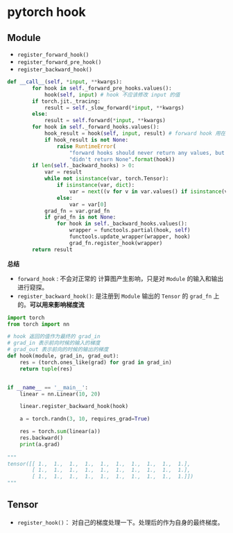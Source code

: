 # pytorch hook

## Module

* `register_forward_hook()`
* `register_forward_pre_hook()`
* `register_backward_hook()`

```python
def __call__(self, *input, **kwargs):
        for hook in self._forward_pre_hooks.values():
            hook(self, input) # hook 不应该修改 input 的值
        if torch.jit._tracing:
            result = self._slow_forward(*input, **kwargs)
        else:
            result = self.forward(*input, **kwargs)
        for hook in self._forward_hooks.values():
            hook_result = hook(self, input, result) # forward hook 用在这里。
            if hook_result is not None:
                raise RuntimeError(
                    "forward hooks should never return any values, but '{}'"
                    "didn't return None".format(hook))
        if len(self._backward_hooks) > 0:
            var = result
            while not isinstance(var, torch.Tensor):
                if isinstance(var, dict):
                    var = next((v for v in var.values() if isinstance(v, torch.Tensor)))
                else:
                    var = var[0]
            grad_fn = var.grad_fn
            if grad_fn is not None:
                for hook in self._backward_hooks.values():
                    wrapper = functools.partial(hook, self)
                    functools.update_wrapper(wrapper, hook)
                    grad_fn.register_hook(wrapper)
        return result
```



**总结**

* `forward_hook` : 不会对正常的 计算图产生影响，只是对 `Module` 的输入和输出进行窥探。
* `register_backward_hook()`: 是注册到 `Module` 输出的 `Tensor` 的 `grad_fn` 上的。**可以用来影响梯度流**

```python
import torch
from torch import nn

# hook 返回的值作为最终的 grad_in
# grad_in 表示前向时候的输入的梯度
# grad_out 表示前向的时候的输出的梯度
def hook(module, grad_in, grad_out):
    res = (torch.ones_like(grad) for grad in grad_in)
    return tuple(res)


if __name__ == '__main__':
    linear = nn.Linear(10, 20)

    linear.register_backward_hook(hook)

    a = torch.randn(3, 10, requires_grad=True)

    res = torch.sum(linear(a))
    res.backward()
    print(a.grad)
    
"""
tensor([[ 1.,  1.,  1.,  1.,  1.,  1.,  1.,  1.,  1.,  1.],
        [ 1.,  1.,  1.,  1.,  1.,  1.,  1.,  1.,  1.,  1.],
        [ 1.,  1.,  1.,  1.,  1.,  1.,  1.,  1.,  1.,  1.]])
"""
```





## Tensor

* `register_hook()`： 对自己的梯度处理一下。处理后的作为自身的最终梯度。



